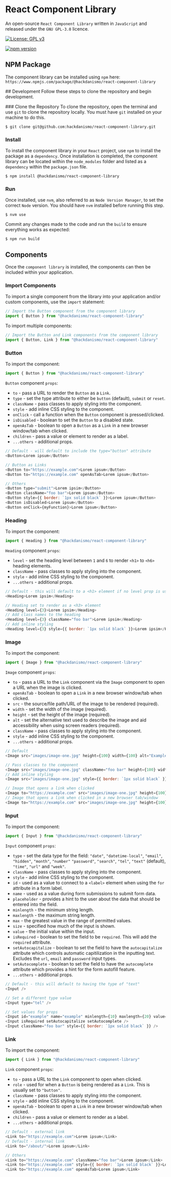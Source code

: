 # React Component Library
An open-source `React Component Library` written in `JavaScript` and released under the `GNU GPL-3.0` licence.

[![License: GPL v3](https://img.shields.io/badge/License-GPLv3-blue.svg)](https://www.gnu.org/licenses/gpl-3.0)

[![npm version](https://badge.fury.io/js/@hackdanismo%2Freact-component-library.svg)](https://badge.fury.io/js/@hackdanismo%2Freact-component-library)

## NPM Package
The component library can be installed using `npm` here: `https://www.npmjs.com/package/@hackdanismo/react-component-library`

## Development
Follow these steps to clone the repository and begin development.

### Clone the Repository
To clone the repository, open the terminal and use `git` to clone the repository locally. You must have `git` installed on your machine to do this.

```shell
$ git clone git@github.com:hackdanismo/react-component-library.git
```

### Install
To install the component library in your `React` project, use `npm` to install the package as a `dependency`. Once installation is completed, the component library can be located within the `node_modules` folder and listed as a `dependency` within the `package.json` file.

```shell
$ npm install @hackdanismo/react-component-library
```

### Run

Once installed, use `nvm`, also referred to as `Node Version Manager`, to set the correct `Node` version. You should have `nvm` installed before running this step.

```shell
$ nvm use
```

Commit any changes made to the code and run the `build` to ensure everything works as expected:

```shell
$ npm run build
```

## Components
Once the `component library` is installed, the components can then be included within your application. 

### Import Components
To import a single component from the library into your application and/or custom components, use the `import` statement:

```javascript
// Import the Button component from the component library
import { Button } from "@hackdanismo/react-component-library"
```

To import multiple components:

```javascript
// Import the Button and Link components from the component library
import { Button, Link } from "@hackdanismo/react-component-library"
```

### Button
To import the component:

```javascript
import { Button } from "@hackdanismo/react-component-library"
```

`Button` component `props`:

+ `to` - pass a URL to render the `Button` as a `Link`.
+ `type` - set the type attribute to either be `button` (default), `submit` or `reset`.
+ `className` - pass classes to apply styling into the component.
+ `style` - add inline CSS styling to the component.
+ `onClick` - call a function when the `Button` component is pressed/clicked. 
+ `isDisabled` - boolean to set the `Button` to a disabled state.
+ `openAsTab` - boolean to open a `Button` as a `Link` in a new browser window/tab when clicked.
+ `children` - pass a value or element to render as a label.
+ `...others` - additional props.

```javascript
// Default - will default to include the type="button" attribute
<Button>Lorem ipsum</Button>

// Button as Links
<Button to="https://example.com">Lorem ipsum</Button>
<Button to="https://example.com" openAsTab>Lorem ipsum</Button>

// Others
<Button type="submit">Lorem ipsim</Button>
<Button className="foo bar">Lorem ipsum</Button>
<Button style={{ border: `1px solid black` }}>Lorem ipsum</Button>
<Button isDisabled>Lorem ipsum</Button>
<Button onClick={myFunction}>Lorem ipsum</Button>
```

### Heading
To import the component:

```javascript
import { Heading } from "@hackdanismo/react-component-library"
```

`Heading` component `props`:

+ `level` - set the heading level between `1` and `6` to render `<h1>` to `<h6>` heading elements.
+ `className` - pass classes to apply styling into the component.
+ `style` - add inline CSS styling to the component.
+ `...others` - additional props.

```javascript
// Default - this will default to a <h1> element if no level prop is used
<Heading>Lorem ipsim</Heading>

// Heading set to render as a <h3> element
<Heading level={3}>Lorem ipsim</Heading>
// Add class names to the heading
<Heading level={3} className="foo bar">Lorem ipsim</Heading>
// Add inline styling
<Heading level={3} style={{ border: `1px solid black` }}>Lorem ipsim</Heading>
```

### Image
To import the component:

```javascript
import { Image } from "@hackdanismo/react-component-library"
```

`Image` component `props`:

+ `to` - pass a URL to the `Link` component via the `Image` component to open a URL when the image is clicked.
+ `openAsTab` - boolean to open a `Link` in a new browser window/tab when clicked.
+ `src` - the source/file path/URL of the image to be rendered (required).
+ `width` - set the width of the image (required).
+ `height` - set the height of the image (required).
+ `alt` - set the alternative text used to describe the image and aid accessibility when using screen readers (required).
+ `className` - pass classes to apply styling into the component.
+ `style` - add inline CSS styling to the component.
+ `...others` - additional props.

```javascript
// Default
<Image src="images/image-one.jpg" height={100} width={100} alt="Example image description here." />

// Pass classes to the component
<Image src="images/image-one.jpg" className="foo bar" height={100} width={100} alt="Example image description here." />
// Add inline styling
<Image src="images/image-one.jpg" style={{ border: `1px solid black` }} height={100} width={100} alt="Example image description here." />

// Image that opens a link when clicked
<Image to="https://example.com" src="images/image-one.jpg" height={100} width={100} alt="Example image description here." />
// Image that opens a link when clicked in a new browser tab/window
<Image to="https://example.com" src="images/image-one.jpg" height={100} width={100} alt="Example image description here." openAsTab />
```

### Input
To import the component:

```javascript
import { Input } from "@hackdanismo/react-component-library"
```

`Input` component `props`:

+ `type` - set the data type for the field: `"date"`, `"datetime-local"`, `"email"`, `"hidden"`, `"month"`, `"number"` `"password"`, `"search"`, `"tel"`, `"text"` (default), `"time"`, `"url"` and `"week"`.
+ `className` - pass classes to apply styling into the component.
+ `style` - add inline CSS styling to the component.
+ `id` - used as a value to connect to a `<label>` element when using the `for` attribute in a form label.
+ `name` - used as a value during form submissions to submit form data.
+ `placeholder` - provides a hint to the user about the data that should be entered into the field.
+ `minlength` - the minimum string length.
+ `maxlength` - the maximum string length.
+ `max` - the greatest value in the range of permitted values.
+ `size` - specified how much of the input is shown.
+ `value` - the initial value within the input.
+ `isRequired` - boolean to set the field to be `required`. This will add the `required` attribute.
+ `setAutocapitalize` - boolean to set the field to have the `autocapitalize` attribute which controls automatic capitilization in the inputting text. Excludes the `url`, `email` and `password` input types.
+ `setAutocomplete` - boolean to set the field to have the `autocomplete` attribute which provides a hint for the form autofill feature.
+ `...others` - additional props.

```javascript
// Default - this will default to having the type of "text"
<Input />

// Set a different type value
<Input type="tel" />

// Set values for props
<Input id="example" name="example" minlength={10} maxlength={20} value="Lorem ipsum" placeholder="Lorem ipsum" />
<Input isRequired setAutocapitalize setAutocomplete />
<Input className="foo bar" style={{ border: `1px solid black` }} />
```

### Link
To import the component:

```javascript
import { Link } from "@hackdanismo/react-component-library"
```

`Link` component `props`:

+ `to` - pass a URL to the `Link` component to open when clicked.
+ `role` - used for when a `Button` is being rendered as a `Link`. This is usually set to `"button"`.
+ `className` - pass classes to apply styling into the component.
+ `style` - add inline CSS styling to the component.
+ `openAsTab` - boolean to open a `Link` in a new browser window/tab when clicked.
+ `children` - pass a value or element to render as a label.
+ `...others` - additional props.

```javascript
// Default - external link
<Link to="https://example.com">Lorem ipsum</Link>
// Default - internal link
<Link to="/about/">Lorem ipsum</Link>

// Others
<Link to="https://example.com" className="foo bar">Lorem ipsum</Link>
<Link to="https://example.com" style={{ border: `1px solid black` }}>Lorem ipsum</Link>
<Link to="https://example.com" openAsTab>Lorem ipsum</Link>
```